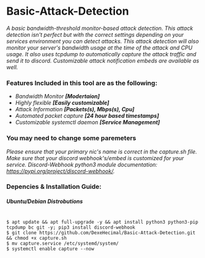 # Basic-Attack-Detection
_A basic bandwidth-threshold monitor-based attack detection. This attack detection isn't perfect but with the correct settings depending on your services environment you can detect attacks. This attack detection will also monitor your server's bandwidth usage at the time of the attack and CPU usage. It also uses tcpdump to automatically capture the attack traffic and send it to discord. Customizable attack notification embeds are available as well._

### Features Included in this tool are as the following:
- _Bandwidth Monitor **[Modertaion]**_
- _Highly flexible **[Easily  customizable]**_
- _Attack Information **[Packets(s), Mbps(s), Cpu]**_
- _Automated packet capture **[24 hour based timestamps]**_
- _Customizable systemctl daemon **[Service Management]**_

### You may need to change some paremeters
_Please ensure that your primary nic's name is correct in the capture.sh file. Make sure that your discord webhook's/embed is customized for your service. Discord-Webhook python3 module documentation: https://pypi.org/project/discord-webhook/._

### Depencies & Installation Guide:
##### Ubuntu/Debian Distrobutions
#
```shell
$ apt update && apt full-upgrade -y && apt install python3 python3-pip tcpdump bc git -y; pip3 install discord-webhook
$ git clone https://github.com/DexeHecimal/Basic-Attack-Detection.git && chmod +x capture.sh
$ mv capture.service /etc/systemd/system/
$ systemctl enable capture --now
 ```
